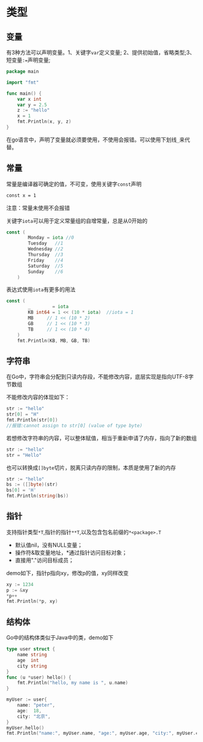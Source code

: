 # 类型
## 变量

有3种方法可以声明变量。1、关键字`var`定义变量; 2、提供初始值，省略类型;3、短变量`:=`声明变量;
```go
package main

import "fmt"

func main() {
	var x int
	var y = 2.5
	z := "hello"
	x = 1
	fmt.Println(x, y, z)
}
```
在go语言中，声明了变量就必须要使用，不使用会报错。可以使用下划线`_`来代替。

## 常量

常量是编译器可确定的值，不可变，使用关键字`const`声明
```bash
const x = 1
```
注意：常量未使用不会报错

关键字`iota`可以用于定义常量组的自增常量，总是从0开始的
```go
const (
		Monday = iota //0
		Tuesday	  //1
		Wednesday //2
		Thursday  //3
		Friday    //4
		Saturday  //5
		Sunday    //6
	)
```
表达式使用`iota`有更多的用法
```go
const (
		_        = iota
		KB int64 = 1 << (10 * iota)  //iota = 1
		MB     // 1 << (10 * 2)
		GB     // 1 << (10 * 3)
		TB     // 1 << (10 * 4)
	)
	fmt.Println(KB, MB, GB, TB)
```
## 字符串

在Go中，字符串会分配到只读内存段，不能修改内容，底层实现是指向UTF-8字节数组

不能修改内容的体现如下：
```go
str := "hello"
str[0] = "H"
fmt.Println(str[0])
//报错:cannot assign to str[0] (value of type byte)
```
若想修改字符串的内容，可以整体赋值，相当于重新申请了内存，指向了新的数组
```go
str := "hello"
str = "Hello"
```
也可以转换成`[]byte`切片，脱离只读内存的限制，本质是使用了新的内存
```go
str := "hello"
bs := ([]byte)(str)
bs[0] = 'H'
fmt.Println(string(bs))
```
## 指针

支持指针类型`*T`,指针的指针`**T`,以及包含包名前缀的`*<package>.T`
- 默认值nil，没有NULL变量；
- 操作符&取变量地址，*通过指针访问目标对象；
- 直接用"."访问目标成员；

demo如下，指针p指向xy，修改p的值，xy同样改变
```go
xy := 1234
p := &xy
*p++
fmt.Println(*p, xy)
```

## 结构体

Go中的结构体类似于Java中的类，demo如下

```go
type user struct {
    name string
    age  int
    city string
}
func (u *user) hello() {
	fmt.Println("hello, my name is ", u.name)
}
```
```go
myUser := user{
    name: "peter",
    age:  18,
    city: "北京",
}
myUser.hello()
fmt.Println("name:", myUser.name, "age:", myUser.age, "city:", myUser.city)
```

